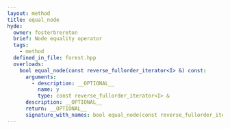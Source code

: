 ```yaml
---
layout: method
title: equal_node
hyde:
  owner: fosterbrereton
  brief: Node equality operator
  tags:
    - method
  defined_in_file: forest.hpp
  overloads:
    bool equal_node(const reverse_fullorder_iterator<I> &) const:
      arguments:
        - description: __OPTIONAL__
          name: y
          type: const reverse_fullorder_iterator<I> &
      description: __OPTIONAL__
      return: __OPTIONAL__
      signature_with_names: bool equal_node(const reverse_fullorder_iterator<I> & y) const
---
```

